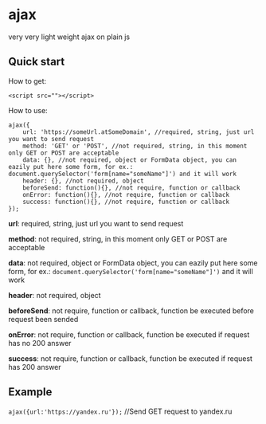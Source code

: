 # ajax
very very light weight ajax on plain js

## Quick start
How to get:

`<script src=""></script>`

How to use:

```
ajax({
    url: 'https://someUrl.atSomeDomain', //required, string, just url you want to send request
    method: 'GET' or 'POST', //not required, string, in this moment only GET or POST are acceptable
    data: {}, //not required, object or FormData object, you can eazily put here some form, for ex.: document.querySelector('form[name="someName"]') and it will work
    header: {}, //not required, object 
    beforeSend: function(){}, //not require, function or callback
    onError: function(){}, //not require, function or callback
    success: function(){}, //not require, function or callback
});
```
**url**: required, string, just url you want to send request

**method**: not required, string, in this moment only GET or POST are acceptable

**data**: not required, object or FormData object, you can eazily put here some form, for ex.: `document.querySelector('form[name="someName"]')` and it will work

**header**: not required, object 

**beforeSend**: not require, function or callback, function be executed before request been sended

**onError**: not require, function or callback, function be executed if request has no 200 answer

**success**: not require, function or callback, function be executed if request has 200 answer


## Example

`ajax({url:'https://yandex.ru'});` //Send GET request to yandex.ru
